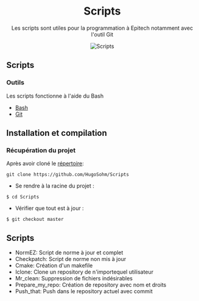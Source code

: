 <div align="center"><h1>Scripts</h1>

Les scripts sont utiles pour la programmation à Epitech notamment avec l'outil Git

<img src="https://www.geekzone.fr/wp-content/uploads/2015/12/Discord-Banner-Horizontal-02.jpg" alt="Scripts" /></div>

## Scripts

### Outils

Les scripts fonctionne à l'aide du Bash

- [Bash](https://tiswww.case.edu/php/chet/bash/bashref.html)
- [Git](https://git-scm.com)

## Installation et compilation

### Récupération du projet

Après avoir cloné le [répertoire](https://github.com/HugoSohm/Scripts):

```
git clone https://github.com/HugoSohm/Scripts
```

- Se rendre à la racine du projet :

```
$ cd Scripts
```

- Vérifier que tout est à jour :

```
$ git checkout master
```

## Scripts

- NormEZ: Script de norme à jour et complet
- Checkpatch: Script de norme non mis à jour
- Cmake: Création d'un makefile
- Iclone: Clone un repository de n'importequel utilisateur
- Mr_clean: Suppression de fichiers indésirables
- Prepare_my_repo: Création de repository avec nom et droits
- Push_that: Push dans le repository actuel avec commit

